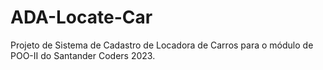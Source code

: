 # ADA-Locate-Car
Projeto de Sistema de Cadastro de Locadora de Carros para o módulo de POO-II do Santander Coders 2023.